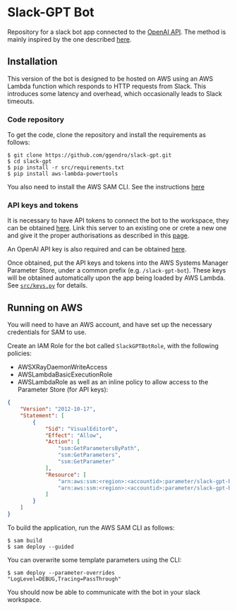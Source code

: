 # Slack-GPT Bot

Repository for a slack bot app connected to the [OpenAI
API](https://openai.com/api/). The method is mainly inspired by the one
described
[here](https://medium.com/@alexandre.tkint/integrate-openais-chatgpt-within-slack-a-step-by-step-approach-bea43400d311).

## Installation
This version of the bot is designed to be hosted on AWS using an AWS
Lambda function which responds to HTTP requests from Slack. This
introduces some latency and overhead, which occasionally leads to Slack
timeouts.

### Code repository
To get the code, clone the repository and install the requirements as
follows:
```
$ git clone https://github.com/ggendro/slack-gpt.git
$ cd slack-gpt
$ pip install -r src/requirements.txt
$ pip install aws-lambda-powertools
```
You also need to install the AWS SAM CLI. See the instructions
[here](https://docs.aws.amazon.com/serverless-application-model/latest/developerguide/install-sam-cli.html)

### API keys and tokens
It is necessary to have API tokens to connect the bot to the workspace,
they can be obtained [here](https://api.slack.com/). Link this server to
an existing one or crete a new one and give it the proper authorisations
as described in this
[page](https://medium.com/@alexandre.tkint/integrate-openais-chatgpt-within-slack-a-step-by-step-approach-bea43400d311).

An OpenAI API key is also required and can be obtained
[here](https://platform.openai.com/docs/quickstart).

Once obtained, put the API keys and tokens into the AWS Systems Manager
Parameter Store, under a common prefix (e.g. `/slack-gpt-bot`). These
keys will be obtained automatically upon the app being loaded by AWS
Lambda. See [`src/keys.py`](src/keys.py) for details.

## Running on AWS
You will need to have an AWS account, and have set up the necessary
credentials for SAM to use.

Create an IAM Role for the bot called `SlackGPTBotRole`, with the following policies:
- AWSXRayDaemonWriteAccess
- AWSLambdaBasicExecutionRole
- AWSLambdaRole
as well as an inline policy to allow access to the Parameter Store (for
API keys):
```json
{
    "Version": "2012-10-17",
    "Statement": [
        {
            "Sid": "VisualEditor0",
            "Effect": "Allow",
            "Action": [
                "ssm:GetParametersByPath",
                "ssm:GetParameters",
                "ssm:GetParameter"
            ],
            "Resource": [
                "arn:aws:ssm:<region>:<accountid>:parameter/slack-gpt-bot",
                "arn:aws:ssm:<region>:<accountid>:parameter/slack-gpt-bot/*"
            ]
        }
    ]
}
```

To build the application, run the AWS SAM CLI as follows:
```
$ sam build
$ sam deploy --guided
```
You can overwrite some template parameters using the CLI:
```
$ sam deploy --parameter-overrides "LogLevel=DEBUG,Tracing=PassThrough"
```

You should now be able to communicate with the bot in your slack
workspace.
